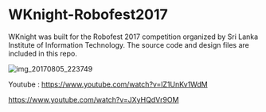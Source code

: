 # WKnight-Robofest2017

WKnight was built for the Robofest 2017 competition organized by Sri Lanka Institute of Information Technology. 
The source code and design files are included in this repo.

![img_20170805_223749](https://user-images.githubusercontent.com/20635670/51749991-d5965480-20d6-11e9-9ffa-47134de7c793.jpg)


Youtube : https://www.youtube.com/watch?v=lZ1UnKv1WdM

https://www.youtube.com/watch?v=JXyHQdVr9OM
